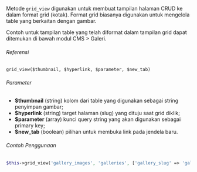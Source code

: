 Metode `grid_view` digunakan untuk membuat tampilan halaman CRUD ke dalam format grid (kotak). Format grid biasanya digunakan untuk mengelola table yang berkaitan dengan gambar.

Contoh untuk tampilan table yang telah diformat dalam tampilan grid dapat ditemukan di bawah modul CMS > Galeri.

###### Referensi
`grid_view($thumbnail, $hyperlink, $parameter, $new_tab)`

###### Parameter
* **$thumbnail** (string) kolom dari table yang digunakan sebagai string penyimpan gambar;
* **$hyperlink** (string) target halaman (slug) yang dituju saat grid diklik;
* **$parameter** (array) kunci query string yang akan digunakan sebagai primary key;
* **$new_tab** (boolean) pilihan untuk membuka link pada jendela baru.

###### Contoh Penggunaan
```php
$this->grid_view('gallery_images', 'galleries', ['gallery_slug' => 'gallery_slug'], true);
```
